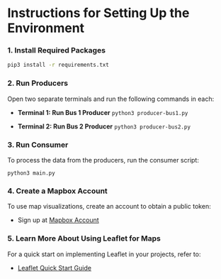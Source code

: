 # Instructions for Setting Up the Environment

### 1. Install Required Packages

```bash
pip3 install -r requirements.txt
```

### 2. Run Producers
Open two separate terminals and run the following commands in each:

- **Terminal 1: Run Bus 1 Producer**
  ```python3 producer-bus1.py```

- **Terminal 2: Run Bus 2 Producer**
  ```python3 producer-bus2.py```

### 3. Run Consumer
To process the data from the producers, run the consumer script:

```python3 main.py```

### 4. Create a Mapbox Account
To use map visualizations, create an account to obtain a public token:

- Sign up at [Mapbox Account](https://account.mapbox.com/)

### 5. Learn More About Using Leaflet for Maps
For a quick start on implementing Leaflet in your projects, refer to:

- [Leaflet Quick Start Guide](https://leafletjs.com/examples/quick-start/)
